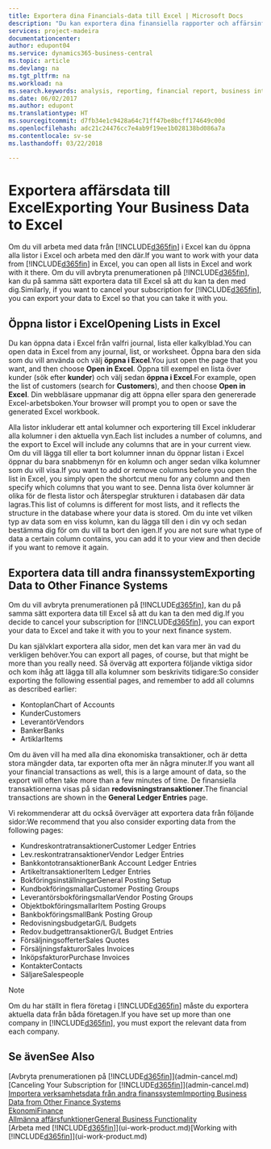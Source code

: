 ```yaml
---
title: Exportera dina Financials-data till Excel | Microsoft Docs
description: "Du kan exportera dina finansiella rapporter och affärsinformationsdata från Business Central till Excel, eller också öppna dina Financials-data i Excel."
services: project-madeira
documentationcenter: 
author: edupont04
ms.service: dynamics365-business-central
ms.topic: article
ms.devlang: na
ms.tgt_pltfrm: na
ms.workload: na
ms.search.keywords: analysis, reporting, financial report, business intelligence, BI, Excel
ms.date: 06/02/2017
ms.author: edupont
ms.translationtype: HT
ms.sourcegitcommit: d7fb34e1c9428a64c71ff47be8bcff174649c00d
ms.openlocfilehash: adc21c24476cc7e4ab9f19ee1b028138bd086a7a
ms.contentlocale: sv-se
ms.lasthandoff: 03/22/2018

---
```

# <a name="exporting-your-business-data-to-excel"></a><span data-ttu-id="83385-103">Exportera affärsdata till Excel</span><span class="sxs-lookup"><span data-stu-id="83385-103">Exporting Your Business Data to Excel</span></span>
<span data-ttu-id="83385-104">Om du vill arbeta med data från [!INCLUDE[d365fin](includes/d365fin_md.md)] i Excel kan du öppna alla listor i Excel och arbeta med den där.</span><span class="sxs-lookup"><span data-stu-id="83385-104">If you want to work with your data from [!INCLUDE[d365fin](includes/d365fin_md.md)] in Excel, you can open all lists in Excel and work with it there.</span></span> <span data-ttu-id="83385-105">Om du vill avbryta prenumerationen på [!INCLUDE[d365fin](includes/d365fin_md.md)], kan du på samma sätt exportera data till Excel så att du kan ta den med dig.</span><span class="sxs-lookup"><span data-stu-id="83385-105">Similarly, if you want to cancel your subscription for [!INCLUDE[d365fin](includes/d365fin_md.md)], you can export your data to Excel so that you can take it with you.</span></span>

## <a name="opening-lists-in-excel"></a><span data-ttu-id="83385-106">Öppna listor i Excel</span><span class="sxs-lookup"><span data-stu-id="83385-106">Opening Lists in Excel</span></span>
<span data-ttu-id="83385-107">Du kan öppna data i Excel från valfri journal, lista eller kalkylblad.</span><span class="sxs-lookup"><span data-stu-id="83385-107">You can open data in Excel from any journal, list, or worksheet.</span></span> <span data-ttu-id="83385-108">Öppna bara den sida som du vill använda och välj **öppna i Excel**.</span><span class="sxs-lookup"><span data-stu-id="83385-108">You just open the page that you want, and then choose **Open in Excel**.</span></span> <span data-ttu-id="83385-109">Öppna till exempel en lista över kunder (sök efter **kunder**) och välj sedan **öppna i Excel**.</span><span class="sxs-lookup"><span data-stu-id="83385-109">For example, open the list of customers (search for **Customers**), and then choose **Open in Excel**.</span></span> <span data-ttu-id="83385-110">Din webbläsare uppmanar dig att öppna eller spara den genererade Excel-arbetsboken.</span><span class="sxs-lookup"><span data-stu-id="83385-110">Your browser will prompt you to open or save the generated Excel workbook.</span></span>  

<span data-ttu-id="83385-111">Alla listor inkluderar ett antal kolumner och exportering till Excel inkluderar alla kolumner i den aktuella vyn.</span><span class="sxs-lookup"><span data-stu-id="83385-111">Each list includes a number of columns, and the export to Excel will include any columns that are in your current view.</span></span> <span data-ttu-id="83385-112">Om du vill lägga till eller ta bort kolumner innan du öppnar listan i Excel öppnar du bara snabbmenyn för en kolumn och anger sedan vilka kolumner som du vill visa.</span><span class="sxs-lookup"><span data-stu-id="83385-112">If you want to add or remove columns before you open the list in Excel, you simply open the shortcut menu for any column and then specify which columns that you want to see.</span></span> <span data-ttu-id="83385-113">Denna lista över kolumner är olika för de flesta listor och återspeglar strukturen i databasen där data lagras.</span><span class="sxs-lookup"><span data-stu-id="83385-113">This list of columns is different for most lists, and it reflects the structure in the database where your data is stored.</span></span> <span data-ttu-id="83385-114">Om du inte vet vilken typ av data som en viss kolumn, kan du lägga till den i din vy och sedan bestämma dig för om du vill ta bort den igen.</span><span class="sxs-lookup"><span data-stu-id="83385-114">If you are not sure what type of data a certain column contains, you can add it to your view and then decide if you want to remove it again.</span></span>  

## <a name="exporting-data-to-other-finance-systems"></a><span data-ttu-id="83385-115">Exportera data till andra finanssystem</span><span class="sxs-lookup"><span data-stu-id="83385-115">Exporting Data to Other Finance Systems</span></span>
<span data-ttu-id="83385-116">Om du vill avbryta prenumerationen på [!INCLUDE[d365fin](includes/d365fin_md.md)], kan du på samma sätt exportera data till Excel så att du kan ta den med dig.</span><span class="sxs-lookup"><span data-stu-id="83385-116">If you decide to cancel your subscription for [!INCLUDE[d365fin](includes/d365fin_md.md)], you can export your data to Excel and take it with you to your next finance system.</span></span>  

<span data-ttu-id="83385-117">Du kan självklart exportera alla sidor, men det kan vara mer än vad du verkligen behöver.</span><span class="sxs-lookup"><span data-stu-id="83385-117">You can export all pages, of course, but that might be more than you really need.</span></span> <span data-ttu-id="83385-118">Så överväg att exportera följande viktiga sidor och kom ihåg att lägga till alla kolumner som beskrivits tidigare:</span><span class="sxs-lookup"><span data-stu-id="83385-118">So consider exporting the following essential pages, and remember to add all columns as described earlier:</span></span>  

* <span data-ttu-id="83385-119">Kontoplan</span><span class="sxs-lookup"><span data-stu-id="83385-119">Chart of Accounts</span></span>  
* <span data-ttu-id="83385-120">Kunder</span><span class="sxs-lookup"><span data-stu-id="83385-120">Customers</span></span>  
* <span data-ttu-id="83385-121">Leverantör</span><span class="sxs-lookup"><span data-stu-id="83385-121">Vendors</span></span>  
* <span data-ttu-id="83385-122">Banker</span><span class="sxs-lookup"><span data-stu-id="83385-122">Banks</span></span>  
* <span data-ttu-id="83385-123">Artiklar</span><span class="sxs-lookup"><span data-stu-id="83385-123">Items</span></span>  

<span data-ttu-id="83385-124">Om du även vill ha med alla dina ekonomiska transaktioner, och är detta stora mängder data, tar exporten ofta mer än några minuter.</span><span class="sxs-lookup"><span data-stu-id="83385-124">If you want all your financial transactions as well, this is a large amount of data, so the export will often take more than a few minutes of time.</span></span> <span data-ttu-id="83385-125">De finansiella transaktionerna visas på sidan **redovisningstransaktioner**.</span><span class="sxs-lookup"><span data-stu-id="83385-125">The financial transactions are shown in the **General Ledger Entries** page.</span></span>  

<span data-ttu-id="83385-126">Vi rekommenderar att du också överväger att exportera data från följande sidor:</span><span class="sxs-lookup"><span data-stu-id="83385-126">We recommend that you also consider exporting data from the following pages:</span></span>  

* <span data-ttu-id="83385-127">Kundreskontratransaktioner</span><span class="sxs-lookup"><span data-stu-id="83385-127">Customer Ledger Entries</span></span>  
* <span data-ttu-id="83385-128">Lev.reskontratransaktioner</span><span class="sxs-lookup"><span data-stu-id="83385-128">Vendor Ledger Entries</span></span>  
* <span data-ttu-id="83385-129">Bankkontotransaktioner</span><span class="sxs-lookup"><span data-stu-id="83385-129">Bank Account Ledger Entries</span></span>  
* <span data-ttu-id="83385-130">Artikeltransaktioner</span><span class="sxs-lookup"><span data-stu-id="83385-130">Item Ledger Entries</span></span>  
* <span data-ttu-id="83385-131">Bokföringsinställningar</span><span class="sxs-lookup"><span data-stu-id="83385-131">General Posting Setup</span></span>  
* <span data-ttu-id="83385-132">Kundbokföringsmallar</span><span class="sxs-lookup"><span data-stu-id="83385-132">Customer Posting Groups</span></span>  
* <span data-ttu-id="83385-133">Leverantörsbokföringsmallar</span><span class="sxs-lookup"><span data-stu-id="83385-133">Vendor Posting Groups</span></span>  
* <span data-ttu-id="83385-134">Objektbokföringsmallar</span><span class="sxs-lookup"><span data-stu-id="83385-134">Item Posting Groups</span></span>  
* <span data-ttu-id="83385-135">Bankbokföringsmall</span><span class="sxs-lookup"><span data-stu-id="83385-135">Bank Posting Group</span></span>  
* <span data-ttu-id="83385-136">Redovisningsbudgetar</span><span class="sxs-lookup"><span data-stu-id="83385-136">G/L Budgets</span></span>  
* <span data-ttu-id="83385-137">Redov.budgettransaktioner</span><span class="sxs-lookup"><span data-stu-id="83385-137">G/L Budget Entries</span></span>  
* <span data-ttu-id="83385-138">Försäljningsofferter</span><span class="sxs-lookup"><span data-stu-id="83385-138">Sales Quotes</span></span>  
* <span data-ttu-id="83385-139">Försäljningsfakturor</span><span class="sxs-lookup"><span data-stu-id="83385-139">Sales Invoices</span></span>  
* <span data-ttu-id="83385-140">Inköpsfakturor</span><span class="sxs-lookup"><span data-stu-id="83385-140">Purchase Invoices</span></span>  
* <span data-ttu-id="83385-141">Kontakter</span><span class="sxs-lookup"><span data-stu-id="83385-141">Contacts</span></span>  
* <span data-ttu-id="83385-142">Säljare</span><span class="sxs-lookup"><span data-stu-id="83385-142">Salespeople</span></span>  

> [!NOTE]  
>   <span data-ttu-id="83385-143">Om du har ställt in flera företag i [!INCLUDE[d365fin](includes/d365fin_md.md)] måste du exportera aktuella data från båda företagen.</span><span class="sxs-lookup"><span data-stu-id="83385-143">If you have set up more than one company in [!INCLUDE[d365fin](includes/d365fin_md.md)], you must export the relevant data from each company.</span></span>

## <a name="see-also"></a><span data-ttu-id="83385-144">Se även</span><span class="sxs-lookup"><span data-stu-id="83385-144">See Also</span></span>
<span data-ttu-id="83385-145">[Avbryta prenumerationen på [!INCLUDE[d365fin](includes/d365fin_md.md)]](admin-cancel.md)</span><span class="sxs-lookup"><span data-stu-id="83385-145">[Canceling Your Subscription for [!INCLUDE[d365fin](includes/d365fin_md.md)]](admin-cancel.md)</span></span>  
[<span data-ttu-id="83385-146">Importera verksamhetsdata från andra finanssystem</span><span class="sxs-lookup"><span data-stu-id="83385-146">Importing Business Data from Other Finance Systems</span></span>](upload-data.md)  
[<span data-ttu-id="83385-147">Ekonomi</span><span class="sxs-lookup"><span data-stu-id="83385-147">Finance</span></span>](finance.md)  
[<span data-ttu-id="83385-148">Allmänna affärsfunktioner</span><span class="sxs-lookup"><span data-stu-id="83385-148">General Business Functionality</span></span>](ui-across-business-areas.md)  
<span data-ttu-id="83385-149">[Arbeta med [!INCLUDE[d365fin](includes/d365fin_md.md)]](ui-work-product.md)</span><span class="sxs-lookup"><span data-stu-id="83385-149">[Working with [!INCLUDE[d365fin](includes/d365fin_md.md)]](ui-work-product.md)</span></span>  

